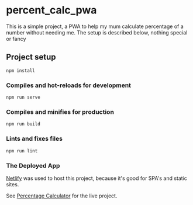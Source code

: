 # percent_calc_pwa

This is a simple project, a PWA to help my mum calculate percentage of a number without needing me.
The setup is described below, nothing special or fancy


## Project setup
```
npm install
```

### Compiles and hot-reloads for development
```
npm run serve
```

### Compiles and minifies for production
```
npm run build
```

### Lints and fixes files
```
npm run lint
```

### The Deployed App

[Netlify](https://www.netlify.com) was used to host this project, because it's good for SPA's and static sites.

See [Percentage Calculator](https://percent-calculator-pwa.netlify.app) for the live project.
